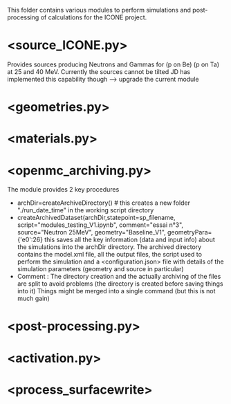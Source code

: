 This folder contains various modules to perform simulations and post-processing of calculations for the ICONE project.

# <source_ICONE.py>
Provides sources producing Neutrons and Gammas for (p on Be) (p on Ta) at 25 and 40 MeV.
Currently the sources cannot be tilted
JD has implemented this capability though —> upgrade the current module

# <geometries.py>

# <materials.py>


# <openmc_archiving.py>
The module provides 2 key procedures
* archDir=createArchiveDirectory() # this creates a new folder "./run_date_time" in the working script directory
* createArchivedDataset(archDir,statepoint=sp_filename, script="modules_testing_V1.ipynb", comment="essai n°3", source="Neutron 25MeV", geometry="Baseline_V1", geometryPara={'e0':26} 
this saves all the key information (data and input info) about the simulations into the archDir directory.
The archived directory contains the model.xml file, all the output files, the script used to perform the simulation and a <configuration.json> file with details of the simulation parameters (geometry and source in particular)
* Comment : The directory creation and the actually archiving of the files are split to avoid problems (the directory is created before saving things into it)
Things might be merged into a single command (but this is not much gain)

# <post-processing.py>

# <activation.py>
# <process_surfacewrite>


